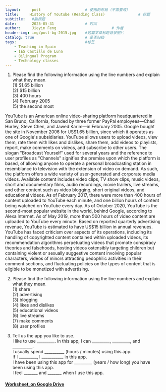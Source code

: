 ```yaml
---
layout:     post   				    # 使用的布局（不需要改）
title:     History of Youtube (Reading Class) 				# 标题 
subtitle:   #副标题
date:       2025-05-31 				# 时间
author:     Jieyin Feng 						# 作者
header-img: img/post-bg-2015.jpg 	#这篇文章标题背景图片
catalog: true 						# 是否归档
tags:								#标签
    - Teaching in Spain 
    - IES Castillo de Luna
    - Bilingual Program
    - Technology classes
---
```

1. Please find the following information using the line numbers and explain what they mean.\
(1) $1.65 billion   \
(2) $15 billion      \
(3) 400 hours      \
(4) February 2005      \
(5) the second most

YouTube is an American online video-sharing platform headquartered in San Bruno, California, founded by three former PayPal employees—Chad Hurley, Steve Chen, and Jawed Karim—in February 2005. Google bought the site in November 2006 for US$1.65 billion, since which it operates as one of Google's subsidiaries.
YouTube allows users to upload videos, view them, rate them with likes and dislikes, share them, add videos to playlists, report, make comments on videos, and subscribe to other users. The slogan "Broadcast Yourself" used for several years and the reference to user profiles as "Channels" signifies the premise upon which the platform is based, of allowing anyone to operate a personal broadcasting station in resemblance to television with the extension of video on demand.
As such, the platform offers a wide variety of user-generated and corporate media videos. Available content includes video clips, TV show clips, music videos, short and documentary films, audio recordings, movie trailers, live streams, and other content such as video blogging, short original videos, and educational videos.
As of February 2017, there were more than 400 hours of content uploaded to YouTube each minute, and one billion hours of content being watched on YouTube every day. As of October 2020, YouTube is the second-most popular website in the world, behind Google, according to Alexa Internet. As of May 2019, more than 500 hours of video content are uploaded to YouTube every minute. Based on reported quarterly advertising revenue, YouTube is estimated to have US$15 billion in annual revenues.
YouTube has faced criticism over aspects of its operations, including its handling of copyrighted content contained within uploaded videos, its recommendation algorithms perpetuating videos that promote conspiracy theories and falsehoods, hosting videos ostensibly targeting children but containing violent or sexually suggestive content involving popular characters, videos of minors attracting pedophilic activities in their comment sections, and fluctuating policies on the types of content that is eligible to be monetized with advertising.

2. Please find the following information using the line numbers and explain what they mean.\
(1) share      \
(2) advertising     \
(3) blogging      \
(4) likes and dislikes      \
(5) educational videos\
(6) live streams      \
(7) make comments     \
(8) user profiles


3. Tell us the app you like to use.\
I like to use _________. In this app, I can _________, _________, and __________.\
I usually spend __________ (hours / minutes) using this app.\
If I _________, I ___________ in this app.\
I have been using this app for _________ (years / how long) you have been using this app.\
I feel _______ and _______ when I use this app.


#### [Worksheet_on Google Drive](https://docs.google.com/document/d/1RI-1v8oCaWEHPSBP31g6BnP8y4IgLr3s/edit?usp=sharing&ouid=103086183032334531092&rtpof=true&sd=true)

